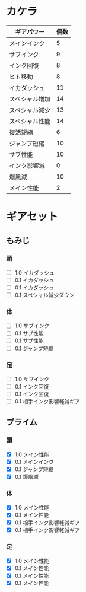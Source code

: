 # カケラ
| ギアパワー | 個数 |
----|----
| メインインク | 5 | 
| サブインク| 9 |
| インク回復 | 8 |  
| ヒト移動 |  8 |
| イカダッシュ | 11 | 
| スペシャル増加 | 14 | 
| スペシャル減少 | 13 | 
| スペシャル性能 | 14 | 
| 復活短縮 | 6 | 
| ジャンプ短縮 | 10 | 
| サブ性能 | 10 | 
| インク影響減 | 0 | 
| 爆風減 | 10 | 
| メイン性能 | 2 | 

# ギアセット
## もみじ
### 頭
- [ ] 1.0 イカダッシュ
- [ ] 0.1 イカダッシュ
- [ ] 0.1 イカダッシュ
- [ ] 0.1 スペシャル減少ダウン
### 体
- [ ] 1.0 サブインク
- [ ] 0.1 サブ性能
- [ ] 0.1 サブ性能
- [ ] 0.1 ジャンプ短縮
### 足
- [ ] 1.0 サブインク
- [ ] 0.1 インク回復
- [ ] 0.1 インク回復
- [ ] 0.1 相手インク影響軽減ギア

## プライム
### 頭
- [x] 1.0 メイン性能
- [x] 0.1 メインインク
- [x] 0.1 ジャンプ短縮
- [x] 0.1 爆風減
### 体
- [x] 1.0 メイン性能
- [x] 0.1 メイン性能
- [x] 0.1 相手インク影響軽減ギア
- [x] 0.1 相手インク影響軽減ギア
### 足
- [x] 1.0 メイン性能
- [x] 0.1 メイン性能
- [x] 0.1 メイン性能
- [x] 0.1 メイン性能
